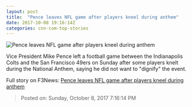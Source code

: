 ```yaml
---
layout: post
title:  "Pence leaves NFL game after players kneel during anthem"
date: 2017-10-08 19:16:14Z
categories: cnn-com-top-stories
---
```


![Pence leaves NFL game after players kneel during anthem](http://i2.cdn.cnn.com/cnnnext/dam/assets/170824103842-vice-president-pence-speaks-to-members-of-the-venezuelan-community-in-doral-florida-super-tease.jpg)

Vice President Mike Pence left a football game between the Indianapolis Colts and the San Francisco 49ers on Sunday after some players knelt during the National Anthem, saying he did not want to "dignify" the event.


Full story on F3News: [Pence leaves NFL game after players kneel during anthem](http://www.f3nws.com/n/Z4BHUD)

> Posted on: Sunday, October 8, 2017 7:16:14 PM
